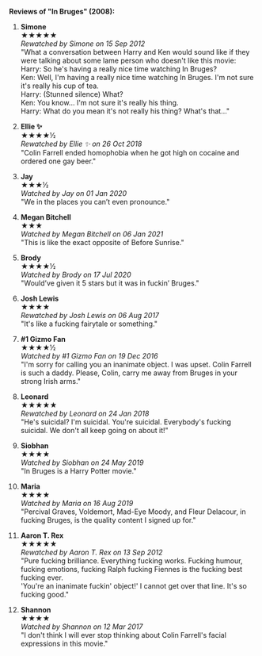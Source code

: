 **Reviews of "In Bruges" (2008):**

1. **Simone**  
   ★★★★★  
   *Rewatched by Simone on 15 Sep 2012*  
   "What a conversation between Harry and Ken would sound like if they were talking about some lame person who doesn't like this movie:  
   Harry: So he's having a really nice time watching In Bruges?  
   Ken: Well, I'm having a really nice time watching In Bruges. I'm not sure it's really his cup of tea.  
   Harry: (Stunned silence) What?  
   Ken: You know... I'm not sure it's really his thing.  
   Harry: What do you mean it's not really his thing? What's that…"

2. **Ellie ✨**  
   ★★★★½  
   *Rewatched by Ellie ✨ on 26 Oct 2018*  
   "Colin Farrell ended homophobia when he got high on cocaine and ordered one gay beer."

3. **Jay**  
   ★★★½  
   *Watched by Jay on 01 Jan 2020*  
   "We in the places you can’t even pronounce."

4. **Megan Bitchell**  
   ★★★  
   *Watched by Megan Bitchell on 06 Jan 2021*  
   "This is like the exact opposite of Before Sunrise."

5. **Brody**  
   ★★★★½  
   *Watched by Brody on 17 Jul 2020*  
   "Would’ve given it 5 stars but it was in fuckin’ Bruges."

6. **Josh Lewis**  
   ★★★★  
   *Rewatched by Josh Lewis on 06 Aug 2017*  
   "It's like a fucking fairytale or something."

7. **#1 Gizmo Fan**  
   ★★★★½  
   *Watched by #1 Gizmo Fan on 19 Dec 2016*  
   "I'm sorry for calling you an inanimate object. I was upset. Colin Farrell is such a daddy. Please, Colin, carry me away from Bruges in your strong Irish arms."

8. **Leonard**  
   ★★★★★  
   *Rewatched by Leonard on 24 Jan 2018*  
   "He's suicidal? I'm suicidal. You're suicidal. Everybody's fucking suicidal. We don't all keep going on about it!"

9. **Siobhan**  
   ★★★★  
   *Watched by Siobhan on 24 May 2019*  
   "In Bruges is a Harry Potter movie."

10. **Maria**  
    ★★★★  
    *Watched by Maria on 16 Aug 2019*  
    "Percival Graves, Voldemort, Mad-Eye Moody, and Fleur Delacour, in fucking Bruges, is the quality content I signed up for."

11. **Aaron T. Rex**  
    ★★★★★  
    *Rewatched by Aaron T. Rex on 13 Sep 2012*  
    "Pure fucking brilliance. Everything fucking works. Fucking humour, fucking emotions, fucking Ralph fucking Fiennes is the fucking best fucking ever.  
    'You're an inanimate fuckin' object!' I cannot get over that line. It's so fucking good."

12. **Shannon**  
    ★★★★  
    *Watched by Shannon on 12 Mar 2017*  
    "I don't think I will ever stop thinking about Colin Farrell's facial expressions in this movie."